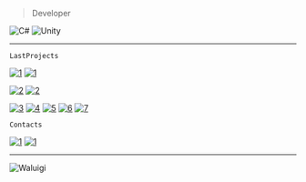 >Developer
> 
![C#](https://img.shields.io/badge/-cSharp-e81c51?style=for-the-badge&logo=c-sharp&logoColor=white)
![Unity](https://img.shields.io/badge/-unity-e70173?style=for-the-badge&logo=unity&logoColor=white)
 ___

```
LastProjects
```
[![1](https://img.shields.io/badge/-1-fb8f53?style=for-the-badge&logo=git&logoColor=white)](https://github.com/Kelkhaun/Theif)
[![1](https://img.shields.io/badge/-GooglePlay-fb8f53?style=for-the-badge&logo=GooglePlay)](https://play.google.com/store/apps/details?id=com.org.Agava.Theif&hl=ru&gl=US)

[![2](https://img.shields.io/badge/-2-b0032b?style=for-the-badge&logo=git&logoColor=white)](https://github.com/Kelkhaun/Egypt-Builder)
[![2](https://img.shields.io/badge/-GooglePlay-b0032b?style=for-the-badge&logo=GooglePlay&logoColor=white)](https://play.google.com/store/apps/details?id=org.Agava.EgyptBuild)

[![3](https://img.shields.io/badge/-3-fc8043?style=for-the-badge&logo=git&logoColor=white)](https://github.com/Kelkhaun/Obstacle-Course)
[![4](https://img.shields.io/badge/-4-e81c51?style=for-the-badge&logo=git&logoColor=white)](https://github.com/plastfw/SmithyIdler)
[![5](https://img.shields.io/badge/-5-e70173?style=for-the-badge&logo=git&logoColor=white)](https://github.com/plastfw/Producer)
[![6](https://img.shields.io/badge/-6-f90059?style=for-the-badge&logo=git&logoColor=white)](https://github.com/plastfw/DogRunner)
[![7](https://img.shields.io/badge/-7-6b006f?style=for-the-badge&logo=git&logoColor=white)](https://github.com/plastfw/ThrowingKnives)


```
Contacts
```
[![1](https://img.shields.io/badge/-Telegram-fb8f53?style=for-the-badge&logo=telegram&logoColor=white)](https://t.me/plastfw) 
[![1](https://img.shields.io/badge/-Discord-b0032b?style=for-the-badge&logo=discord&logoColor=white)](https://discord.com/channels/226703052638388224)

___

![Waluigi](https://octodex.github.com/images/spidertocat.png)
